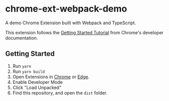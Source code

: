 # chrome-ext-webpack-demo

A demo Chrome Extension built with Webpack and TypeScript.

This extension follows the [Getting Started Tutorial](https://developer.chrome.com/extensions/getstarted) from Chrome's developer documentation.

## Getting Started

1. Run `yarn`
2. Run `yarn build`
3. Open Extensions in [Chrome](chrome://extensions) or [Edge](edge://extensions).
4. Enable Developer Mode
5. Click "Load Unpacked"
6. Find this repository, and open the `dist` folder.
